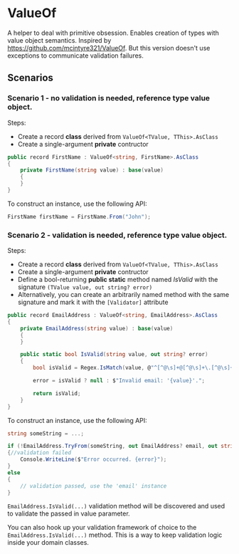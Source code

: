 # ValueOf

A helper to deal with primitive obsession. Enables creation of types with value object semantics. Inspired by https://github.com/mcintyre321/ValueOf. But this version doesn't use exceptions to communicate validation failures.

## Scenarios

### Scenario 1 - no validation is needed, **reference type** value object.

Steps:

- Create a record **class** derived from `ValueOf<TValue, TThis>.AsClass`
- Create a single-argument **private** contructor

```csharp
public record FirstName : ValueOf<string, FirstName>.AsClass
{
    private FirstName(string value) : base(value)
    {
    }
}
```

To construct an instance, use the following API:

```csharp
FirstName firstName = FirstName.From("John");
```

### Scenario 2 - validation is needed, **reference type** value object.

Steps:

- Create a record **class** derived from `ValueOf<TValue, TThis>.AsClass`
- Create a single-argument **private** contructor
- Define a bool-returning **public static** method named _IsValid_ with the signature `(TValue value, out string? error)`
- Alternatively, you can create an arbitrarily named method with the same signature and mark it with the `[Validator]` attribute

```csharp
public record EmailAddress : ValueOf<string, EmailAddress>.AsClass
{
    private EmailAddress(string value) : base(value)
    {
    }

    public static bool IsValid(string value, out string? error)
    {
        bool isValid = Regex.IsMatch(value, @"^[^@\s]+@[^@\s]+\.[^@\s]+$", RegexOptions.IgnoreCase);

        error = isValid ? null : $"Invalid email: '{value}'.";

        return isValid;
    }
}
```

To construct an instance, use the following API:

```csharp
string someString = ...;

if (!EmailAddress.TryFrom(someString, out EmailAddress? email, out string? error))
{//validation failed
    Console.WriteLine($"Error occurred. {error}");
}
else
{
    // validation passed, use the 'email' instance
}
```

`EmailAddress.IsValid(...)` validation method will be discovered and used to validate the passed in value parameter.

You can also hook up your validation framework of choice to the `EmailAddress.IsValid(...)` method. This is a way to keep validation logic inside your domain classes.
